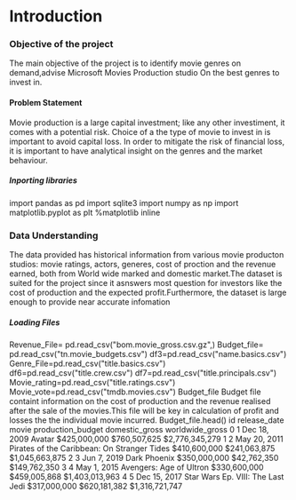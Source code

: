 # Introduction
### Objective of the project
The main objective of the project is to identify movie genres on demand,advise Microsoft Movies Production studio On the best genres to invest in.

#### Problem Statement
Movie production is a large capital investment; like any other investiment, it comes with a potential risk. Choice of a the type of movie to invest in is important to avoid capital loss. In order to mitigate the risk of financial loss, it is important to have analytical insight on the genres and the market behaviour.

##### Inporting libraries 
import pandas as pd 
import sqlite3
import numpy as np
import matplotlib.pyplot as plt
%matplotlib inline

### Data Understanding
The data provided has historical information from various movie producton studios: movie ratings, actors, generes, cost of proction and the revenue earned, both from World wide marked and domestic market.The dataset is suited for the project since it asnswers most question for investors like the cost of production and the expected profit.Furthermore, the dataset is large enough to provide near accurate infomation

##### Loading Files 
Revenue_File= pd.read_csv("bom.movie_gross.csv.gz",)
Budget_file= pd.read_csv("tn.movie_budgets.csv")
df3=pd.read_csv("name.basics.csv")
Genre_File=pd.read_csv("title.basics.csv")
df6=pd.read_csv("title.crew.csv")
df7=pd.read_csv("title.principals.csv")
Movie_rating=pd.read_csv("title.ratings.csv")
Movie_vote=pd.read_csv("tmdb.movies.csv")
Budget_file
Budget file containt information on the cost of production and the revenue realised after the sale of the movies.This file will be key in calculation of profit and losses the the individual movie incurred.
Budget_file.head()
id	release_date	movie	production_budget	domestic_gross	worldwide_gross
0	1	Dec 18, 2009	Avatar	$425,000,000	$760,507,625	$2,776,345,279
1	2	May 20, 2011	Pirates of the Caribbean: On Stranger Tides	$410,600,000	$241,063,875	$1,045,663,875
2	3	Jun 7, 2019	Dark Phoenix	$350,000,000	$42,762,350	$149,762,350
3	4	May 1, 2015	Avengers: Age of Ultron	$330,600,000	$459,005,868	$1,403,013,963
4	5	Dec 15, 2017	Star Wars Ep. VIII: The Last Jedi	$317,000,000	$620,181,382	$1,316,721,747
